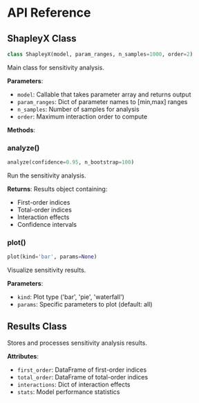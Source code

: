 # API Reference

## ShapleyX Class

```python
class ShapleyX(model, param_ranges, n_samples=1000, order=2)
```
Main class for sensitivity analysis.

**Parameters**:
- `model`: Callable that takes parameter array and returns output
- `param_ranges`: Dict of parameter names to [min,max] ranges
- `n_samples`: Number of samples for analysis
- `order`: Maximum interaction order to compute

**Methods**:

### analyze()
```python
analyze(confidence=0.95, n_bootstrap=100)
```
Run the sensitivity analysis.

**Returns**: Results object containing:
- First-order indices
- Total-order indices
- Interaction effects
- Confidence intervals

### plot()
```python
plot(kind='bar', params=None)
```
Visualize sensitivity results.

**Parameters**:
- `kind`: Plot type ('bar', 'pie', 'waterfall')
- `params`: Specific parameters to plot (default: all)

## Results Class

Stores and processes sensitivity analysis results.

**Attributes**:
- `first_order`: DataFrame of first-order indices
- `total_order`: DataFrame of total-order indices
- `interactions`: Dict of interaction effects
- `stats`: Model performance statistics